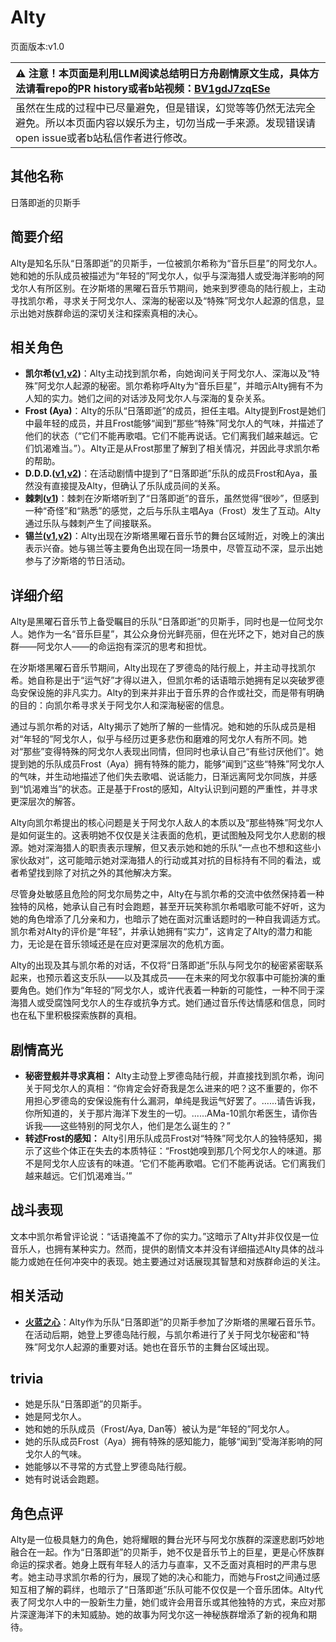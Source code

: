# Alty
页面版本:v1.0
 

| :warning: 注意！本页面是利用LLM阅读总结明日方舟剧情原文生成，具体方法请看repo的PR history或者b站视频：[BV1gdJ7zqESe](https://www.bilibili.com/video/BV1gdJ7zqESe/)         |
|:----------------------------|
| 虽然在生成的过程中已尽量避免，但是错误，幻觉等等仍然无法完全避免。所以本页面内容以娱乐为主，切勿当成一手来源。发现错误请open issue或者b站私信作者进行修改。|



## 其他名称
日落即逝的贝斯手
## 简要介绍
Alty是知名乐队“日落即逝”的贝斯手，一位被凯尔希称为“音乐巨星”的阿戈尔人。她和她的乐队成员被描述为“年轻的”阿戈尔人，似乎与深海猎人或受海洋影响的阿戈尔人有所区别。在汐斯塔的黑曜石音乐节期间，她来到罗德岛的陆行舰上，主动寻找凯尔希，寻求关于阿戈尔人、深海的秘密以及“特殊”阿戈尔人起源的信息，显示出她对族群命运的深切关注和探索真相的决心。
## 相关角色
-   **凯尔希([v1](char_003_kalts.md),[v2](../char_v3/char_003_kalts.md))**：Alty主动找到凯尔希，向她询问关于阿戈尔人、深海以及“特殊”阿戈尔人起源的秘密。凯尔希称呼Alty为“音乐巨星”，并暗示Alty拥有不为人知的实力。她们之间的对话涉及阿戈尔人与深海的复杂关系。
-   **Frost (Aya)**：Alty的乐队“日落即逝”的成员，担任主唱。Alty提到Frost是她们中最年轻的成员，并且Frost能够“闻到”那些“特殊”阿戈尔人的气味，并描述了他们的状态（“它们不能再歌唱。它们不能再说话。它们离我们越来越远。它们饥渴难当。”）。Alty正是从Frost那里了解到了相关情况，并因此寻求凯尔希的帮助。
-   **D.D.D.([v1](extended_char_D.D.D..md),[v2](../char_v3/extended_char_D.D.D..md))**：在活动剧情中提到了“日落即逝”乐队的成员Frost和Aya，虽然没有直接提及Alty，但确认了乐队成员间的关系。
-   **棘刺([v1](char_293_thorns.md))**：棘刺在汐斯塔听到了“日落即逝”的音乐，虽然觉得“很吵”，但感到一种“奇怪”和“熟悉”的感觉，之后与乐队主唱Aya（Frost）发生了互动。Alty通过乐队与棘刺产生了间接联系。
-   **锡兰([v1](char_348_ceylon.md),[v2](../char_v3/char_348_ceylon.md))**：Alty出现在汐斯塔黑曜石音乐节的舞台区域附近，对晚上的演出表示兴奋。她与锡兰等主要角色出现在同一场景中，尽管互动不深，显示出她参与了汐斯塔的节日活动。
## 详细介绍
Alty是黑曜石音乐节上备受瞩目的乐队“日落即逝”的贝斯手，同时也是一位阿戈尔人。她作为一名“音乐巨星”，其公众身份光鲜亮丽，但在光环之下，她对自己的族群——阿戈尔人——的命运抱有深沉的思考和担忧。

在汐斯塔黑曜石音乐节期间，Alty出现在了罗德岛的陆行舰上，并主动寻找凯尔希。她自称是出于“运气好”才得以进入，但凯尔希的话语暗示她拥有足以突破罗德岛安保设施的非凡实力。Alty的到来并非出于音乐界的合作或社交，而是带有明确的目的：向凯尔希寻求关于阿戈尔人和深海秘密的信息。

通过与凯尔希的对话，Alty揭示了她所了解的一些情况。她和她的乐队成员是相对“年轻的”阿戈尔人，似乎与经历过更多悲伤和磨难的阿戈尔人有所不同。她对“那些”变得特殊的阿戈尔人表现出同情，但同时也承认自己“有些讨厌他们”。她提到她的乐队成员Frost（Aya）拥有特殊的能力，能够“闻到”这些“特殊”阿戈尔人的气味，并生动地描述了他们失去歌唱、说话能力，日渐远离阿戈尔同族，并感到“饥渴难当”的状态。正是基于Frost的感知，Alty认识到问题的严重性，并寻求更深层次的解答。

Alty向凯尔希提出的核心问题是关于阿戈尔人敌人的本质以及“那些特殊”阿戈尔人是如何诞生的。这表明她不仅仅是关注表面的危机，更试图触及阿戈尔人悲剧的根源。她对深海猎人的职责表示理解，但又表示她和她的乐队“一点也不想和这些小家伙敌对”，这可能暗示她对深海猎人的行动或其对抗的目标持有不同的看法，或者希望找到除了对抗之外的其他解决方案。

尽管身处敏感且危险的阿戈尔局势之中，Alty在与凯尔希的交流中依然保持着一种独特的风格，她承认自己有时会跑题，甚至开玩笑称凯尔希唱歌可能不好听，这为她的角色增添了几分亲和力，也暗示了她在面对沉重话题时的一种自我调适方式。凯尔希对Alty的评价是“年轻”，并承认她拥有“实力”，这肯定了Alty的潜力和能力，无论是在音乐领域还是在应对更深层次的危机方面。

Alty的出现及其与凯尔希的对话，不仅将“日落即逝”乐队与阿戈尔的秘密紧密联系起来，也预示着这支乐队——以及其成员——在未来的阿戈尔叙事中可能扮演的重要角色。她们作为“年轻的”阿戈尔人，或许代表着一种新的可能性，一种不同于深海猎人或受腐蚀阿戈尔人的生存或抗争方式。她们通过音乐传达情感和信息，同时也在私下里积极探索族群的真相。
## 剧情高光
*   **秘密登舰并寻求真相：** Alty主动登上罗德岛陆行舰，并直接找到凯尔希，询问关于阿戈尔人的真相：“你肯定会好奇我是怎么进来的吧？这不重要的，你不用担心罗德岛的安保设施有什么漏洞，单纯是我运气好罢了。......请告诉我，你所知道的，关于那片海洋下发生的一切。......AMa-10凯尔希医生，请你告诉我——这些特别的阿戈尔人，他们是怎么诞生的？”
*   **转述Frost的感知：** Alty引用乐队成员Frost对“特殊”阿戈尔人的独特感知，揭示了这些个体正在失去的本质特征：“Frost她嗅到那几个阿戈尔人的味道。那不是阿戈尔人应该有的味道。‘它们不能再歌唱。它们不能再说话。它们离我们越来越远。它们饥渴难当。’”
## 战斗表现
文本中凯尔希曾评论说：“话语掩盖不了你的实力。”这暗示了Alty并非仅仅是一位音乐人，也拥有某种实力。然而，提供的剧情文本并没有详细描述Alty具体的战斗能力或她在任何冲突中的表现。她主要通过对话展现其智慧和对族群命运的关注。
## 相关活动
-   **[火蓝之心](../stories/act3d0.md)**：Alty作为乐队“日落即逝”的贝斯手参加了汐斯塔的黑曜石音乐节。在活动后期，她登上罗德岛陆行舰，与凯尔希进行了关于阿戈尔秘密和“特殊”阿戈尔人起源的重要对话。她也在音乐节的主舞台区域出现。
## trivia
*   她是乐队“日落即逝”的贝斯手。
*   她是阿戈尔人。
*   她和她的乐队成员（Frost/Aya, Dan等）被认为是“年轻的”阿戈尔人。
*   她的乐队成员Frost（Aya）拥有特殊的感知能力，能够“闻到”受海洋影响的阿戈尔人的气味。
*   她能够以不寻常的方式登上罗德岛陆行舰。
*   她有时说话会跑题。
## 角色点评
Alty是一位极具魅力的角色，她将耀眼的舞台光环与阿戈尔族群的深邃悲剧巧妙地融合在一起。作为“日落即逝”的贝斯手，她不仅是音乐节上的巨星，更是心怀族群命运的探求者。她身上既有年轻人的活力与直率，又不乏面对真相时的严肃与思考。她主动寻求凯尔希的行为，展现了她的决心和能力，而她与Frost之间通过感知互相了解的羁绊，也暗示了“日落即逝”乐队可能不仅仅是一个音乐团体。Alty代表了阿戈尔人中的一股新生力量，她们或许会用音乐或其他独特的方式，来应对那片深邃海洋下的未知威胁。她的故事为阿戈尔这一神秘族群增添了新的视角和期待。